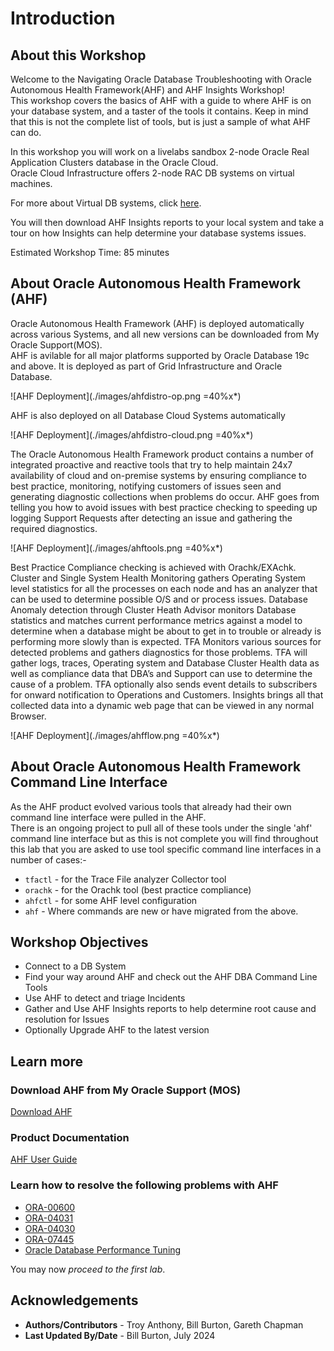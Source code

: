 # Introduction

## About this Workshop

Welcome to the Navigating Oracle Database Troubleshooting with Oracle Autonomous Health Framework(AHF) and AHF Insights Workshop!  
This workshop covers the basics of AHF with a guide to where AHF is on your database system, and a taster of the tools it contains. Keep in mind that this is not the complete list of tools, but is just a sample of what AHF can do.

In this workshop you will work on a livelabs sandbox 2-node Oracle Real Application Clusters database in the Oracle Cloud.  
Oracle Cloud Infrastructure offers 2-node RAC DB systems on virtual machines.

For more about Virtual DB systems, click [here](https://docs.cloud.oracle.com/en-us/iaas/Content/Database/Concepts/overview.htm).

You will then download AHF Insights reports to your local system and take a tour on how Insights can help determine your database systems issues.

Estimated Workshop Time:  85 minutes


## About Oracle Autonomous Health Framework (AHF)

Oracle Autonomous Health Framework (AHF) is deployed automatically across various Systems, and all new versions can be downloaded from My Oracle Support(MOS).  
AHF is avilable for all major platforms supported by Oracle Database 19c and above. It is deployed as part of Grid Infrastructure and Oracle Database.

![AHF Deployment](./images/ahfdistro-op.png =40%x*)

AHF is also deployed on all Database Cloud Systems automatically

![AHF Deployment](./images/ahfdistro-cloud.png =40%x*)

The Oracle Autonomous Health Framework product contains a number of integrated proactive and reactive tools that try to help maintain 24x7 availability of cloud and on-premise systems by ensuring compliance to best practice,  monitoring, notifying customers of issues seen and generating diagnostic collections when problems do occur.  AHF goes from telling you how to avoid issues with best practice checking to speeding up logging Support Requests after detecting an issue and gathering the required diagnostics.

![AHF Deployment](./images/ahftools.png =40%x*)

Best Practice Compliance checking is achieved with  Orachk/EXAchk. Cluster and Single System Health Monitoring gathers Operating System level statistics for all the processes on each node and has an analyzer that can be used to determine  possible O/S and or process issues. Database Anomaly detection through Cluster Heath Advisor monitors Database statistics and matches current performance metrics against a model to determine when a database might be about to get in to trouble or already is performing more slowly than is expected. TFA Monitors various sources for detected problems and gathers diagnostics for those problems.  TFA will gather logs, traces, Operating system and Database Cluster Health data as well as compliance data that DBA’s and Support can use to determine the cause of a problem. TFA optionally also sends event details to subscribers for onward notification to Operations and Customers.
Insights brings all that collected data into a dynamic web page that can be viewed in any normal Browser.

![AHF Deployment](./images/ahfflow.png =40%x*)

## About Oracle Autonomous Health Framework Command Line Interface 
As the AHF product evolved various tools that already had their own command line interface were pulled in the AHF.  
There is an ongoing project to pull all of these tools under the single 'ahf' command line interface but as this is not complete you will find throughout this lab that you are asked to use tool specific command line interfaces in a number of cases:-
- `tfactl` - for the Trace File analyzer Collector tool
- `orachk` - for the Orachk tool (best practice compliance)
- `ahfctl` - for some AHF level configuration
- `ahf`    - Where commands are new or have migrated from the above.

## Workshop Objectives
- Connect to a DB System
- Find your way around AHF and check out the AHF DBA Command Line Tools
- Use AHF to detect and triage Incidents
- Gather and Use AHF Insights reports to help determine root cause and resolution for Issues
- Optionally Upgrade AHF to the latest version

## Learn more

### Download AHF from My Oracle Support (MOS)

[Download AHF](https://support.oracle.com/epmos/faces/DocContentDisplay?id=2550798.1)

### Product Documentation

[AHF User Guide](https://docs.oracle.com/en/engineered-systems/health-diagnostics/autonomous-health-framework/)

### Learn how to resolve the following problems with AHF
- [ORA-00600](https://blogs.oracle.com/database/post/ora-00600)
- [ORA-04031](https://blogs.oracle.com/database/post/ora-04031)
- [ORA-04030](https://blogs.oracle.com/database/post/ora-04030)
- [ORA-07445](https://blogs.oracle.com/database/post/ora-07445)
- [Oracle Database Performance Tuning](https://blogs.oracle.com/database/post/database-performance-tuning)  

You may now *proceed to the first lab*.


## Acknowledgements

- **Authors/Contributors** - Troy Anthony, Bill Burton, Gareth Chapman
- **Last Updated By/Date** - Bill Burton, July 2024
